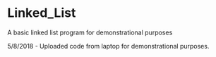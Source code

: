 # Linked_List
A basic linked list program for demonstrational purposes

5/8/2018 - Uploaded code from laptop for demonstrational purposes.
